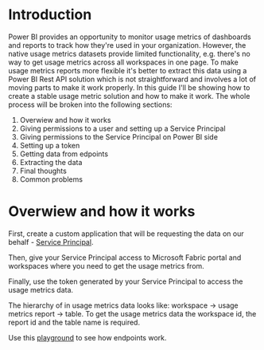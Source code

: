 # Introduction

Power BI provides an opportunity to monitor usage metrics of dashboards and reports to track how they're used in your organization. 
However, the native usage metrics datasets provide limited functionality, e.g. there's no way to get usage metrics across all workspaces in one page.
To make usage metrics reports more flexible it's better to extract this data using a Power BI Rest API solution which is not straightforward and involves a lot of moving parts to make it work properly.
In this guide I'll be showing how to create a stable usage metric solution and how to make it work.
The whole process will be broken into the following sections:

1. Overwiew and how it works
2. Giving permissions to a user and setting up a Service Principal
3. Giving permissions to the Service Principal on Power BI side
4. Setting up a token
5. Getting data from edpoints
6. Extracting the data
7. Final thoughts
8. Common problems

#  Overwiew and how it works

First, create a custom application that will be requesting the data on our behalf - [Service Principal](https://learn.microsoft.com/en-us/power-bi/developer/embedded/embed-service-principal?tabs=azure-portal).

Then, give your Service Principal access to Microsoft Fabric portal and workspaces where you need to get the usage metrics from.

Finally, use the token generated by your Service Principal to access the usage metrics data. 

The hierarchy of in usage metrics data looks like: workspace -> usage metrics report -> table. To get the usage metrics data the workspace id, the report id and the table name is required.
 
Use this [playground](https://learn.microsoft.com/en-us/rest/api/power-bi/apps/get-app#code-try-0) to see how endpoints work.

# 
